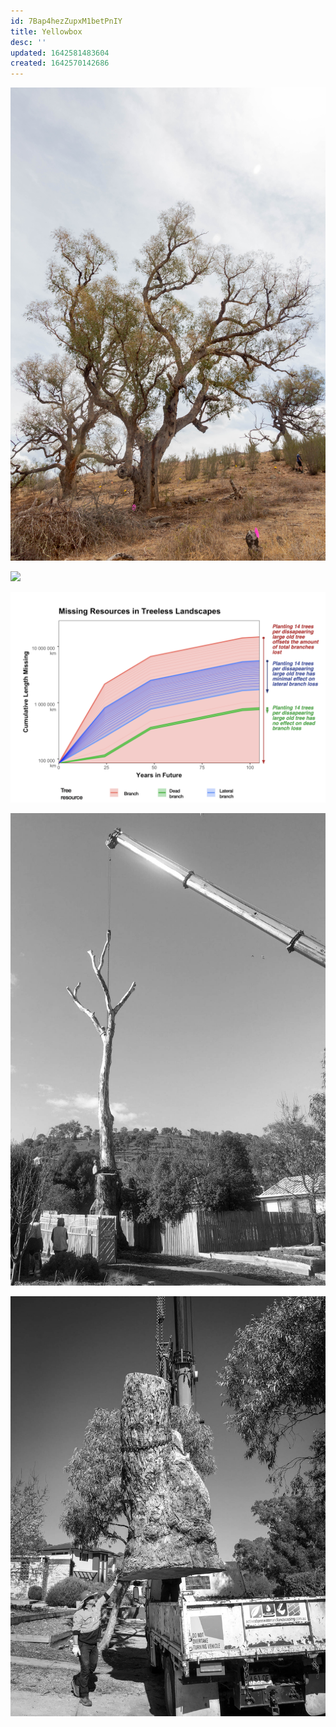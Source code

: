 ```yaml
---
id: 7Bap4hezZupxM1betPnIY
title: Yellowbox
desc: ''
updated: 1642581483604
created: 1642570142686
---
```

![](/assets/images/canberra/1D1A9201.jpg)

![](/assets/images/canberra/barrer.jpg)

![](/assets/images/canberra/tree-decline.png)

![](/assets/images/barrer-structured-light/barrer-structured12.jpg)

![](/assets/images/barrer-structured-light/barrer-structured13.jpg)